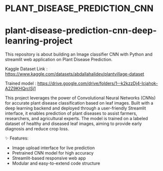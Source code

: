 # PLANT_DISEASE_PREDICTION_CNN

# plant-disease-prediction-cnn-deep-leanring-project
This repository is about building an Image classifier CNN with Python and streamlit web application on Plant Disease Prediction.


Kaggle Dataset Link : https://www.kaggle.com/datasets/abdallahalidev/plantvillage-dataset

Trained model : https://drive.google.com/drive/folders/1--k2kzzDj4-Icjahok-A2Z9KHQrcISj1


This project leverages the power of Convolutional Neural Networks (CNNs) for accurate plant disease classification based on leaf images. Built with a deep learning backend and deployed through a user-friendly Streamlit interface, it enables prediction of plant diseases to assist farmers, researchers, and agricultural experts. The model is trained on a labeled dataset of healthy and diseased leaf images, aiming to provide early diagnosis and reduce crop loss.

✨ Features:
- Image upload interface for live prediction
- Pretrained CNN model for high accuracy
- Streamlit-based responsive web app
- Modular and easy-to-extend code structure
